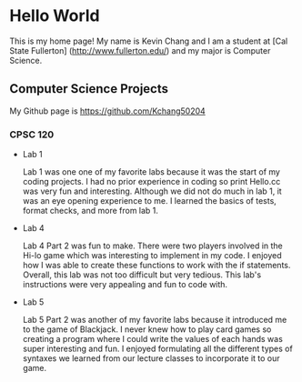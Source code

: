 # Hello World
This is my home page! My name is Kevin Chang and I am a student at [Cal State Fullerton] (http://www.fullerton.edu/) and my major is Computer Science. 

## Computer Science Projects

My Github page is https://github.com/Kchang50204

### CPSC 120

* Lab 1

    Lab 1 was one one of my favorite labs because it was the start of my coding projects. I had no prior experience in coding so print Hello.cc was very fun and interesting. Although we did not do much in lab 1, it was an eye opening experience to me. I learned the basics of tests, format checks, and more from lab 1.

* Lab 4
    
    Lab 4 Part 2 was fun to make. There were two players involved in the Hi-lo game which was interesting to implement in my code. I enjoyed how I was able to create these functions to work with the if statements. Overall, this lab was not too difficult but very tedious. This lab's instructions were very appealing and fun to code with. 

* Lab 5

    Lab 5 Part 2 was another of my favorite labs because it introduced me to the game of Blackjack. I never knew how to play card games so creating a program where I could write the values of each hands was super interesting and fun. I enjoyed formulating all the different types of syntaxes we learned from our lecture classes to incorporate it to our game.